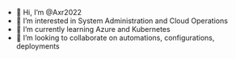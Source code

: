 - 👋 Hi, I’m @Axr2022
- 👀 I’m interested in System Administration and Cloud Operations
- 🌱 I’m currently learning Azure and Kubernetes
- 💞️ I’m looking to collaborate on automations, configurations, deployments
